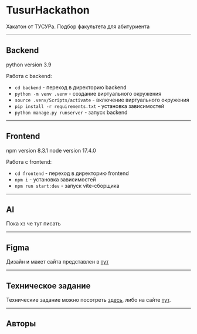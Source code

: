 # TusurHackathon

Хакатон от ТУСУРа. Подбор факультета для абитуриента
___
## Backend
python version 3.9

Работа с backend:
- ```cd backend``` - переход в директорию backend
- ```python -m venv .venv``` - создание виртуального окружения
- ```source .venv/Scripts/activate``` - включение виртуального окружения
- ```pip install -r requirements.txt``` - установка зависимостей
- ```python manage.py runserver``` - запуск backend
___
## Frontend

npm version 8.3.1
node version 17.4.0

Работа с frontend:
- ```cd frontend``` - переход в директорию frontend
- ```npm i``` - установка зависимостей
- ```npm run start:dev``` - запуск vite-сборщика

___
## AI

Пока хз че тут писать
___
## Figma

Дизайн и макет сайта представлен в [тут](https://www.figma.com/design/rQulEyeBdrTdXP61JJF0bo/design?node-id=0-1&t=1tOIp88e34OHbFZD-0)

___
## Техническое задание

Технические задание можно посотреть [здесь](/docs/тз.md), либо на сайте  [тут](https://docs.google.com/document/d/1CRaBY-gXyi_8T8gDLLt-Ol8xDGIYvT71T3-blofv-CM/edit).
___
## Авторы

